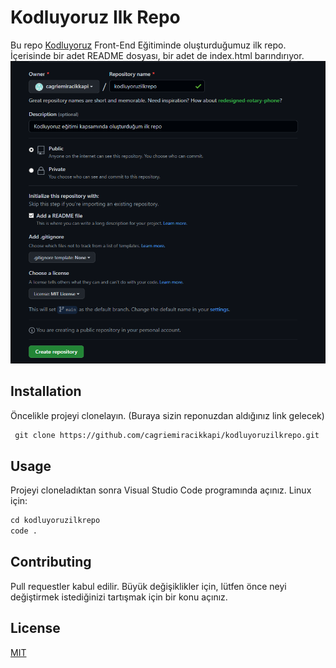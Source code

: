 # Kodluyoruz Ilk Repo

Bu repo [Kodluyoruz](https://www.kodluyoruz.org) Front-End Eğitiminde oluşturduğumuz ilk repo. İçerisinde bir adet README dosyası, bir adet de index.html barındırıyor.
![Resim](https://github.com/cagriemiracikkapi/kodluyoruzilkrepo/blob/main/Opera%20Anlık%20Görüntü_2022-08-12_193928_github.com.png)

## Installation

Öncelikle projeyi clonelayın. (Buraya sizin reponuzdan aldığınız link gelecek)

```html
 git clone https://github.com/cagriemiracikkapi/kodluyoruzilkrepo.git
```

## Usage

Projeyi cloneladıktan sonra Visual Studio Code programında açınız.
Linux için:

```html
cd kodluyoruzilkrepo
code .
```

## Contributing

Pull requestler kabul edilir. Büyük değişiklikler için, lütfen önce neyi değiştirmek istediğinizi tartışmak için bir konu açınız.

## License

[MIT](https://choosealicense.com/licenses/mit/)

